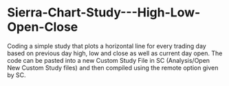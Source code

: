 # Sierra-Chart-Study---High-Low-Open-Close
Coding a simple study that plots a horizontal line for every trading day based on previous day high, low and close as well as current day open.
The code can be pasted into a new Custom Study File in SC (Analysis/Open New Custom Study files) and then compiled using the remote option given by SC.  
